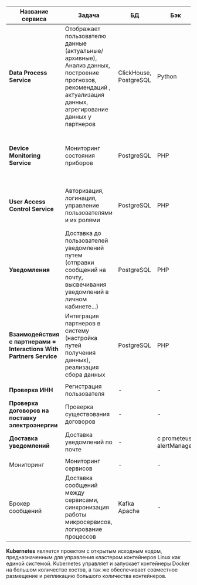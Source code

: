 
| Название сервиса | Задача | БД | Бэк | Доп информация |
| -------- | -------- | -------- |  -------- | -------- |
| **Data Process Service**| Отображает пользователю данные (актуальные/архивные), Анализ данных, построение прогнозов, рекомендаций , актуализация данных, агрегирование данных у партнеров | ClickHouse, PostgreSQL | Python | сбор данных происходит из различных внешних источников при помощи сирвиса **взаимодействия с партнерами**|
| **Device Monitoring Service**| Мониторинг состояния приборов | PostgreSQL | PHP | сбор данных о состояние приборов происходит при помощи сервиса **взаимодействия с партнерами**|
| **User Access Control Service**| Авторизация, логинация, управление пользователями и их ролями| PostgreSQL | PHP | обращается к **Проверка ИНН** , **Проверка договоров на поставку электроэнергии**|
| **Уведомления**| Доставка до пользователей уведомлений путем (отправки сообщений на почту, высвечивания уведомлений в личном кабинете...) | PostgreSQL | PHP | происходит при помощи внешнего сервиса **Доставка уведомлений**|
| **Взаимодействия с партнерами = Interactions With Partners Service**| Интеграция партнеров в систему (настройка путей получения данных), реализация сбора данных | PostgreSQL | PHP | настройка путей получения данных: к каким api обращяться и в каком формате получать данные|
|  |  |  |  | |
| **Проверка ИНН** | Регистрация пользователя | - | - | внешний (api-fns) |
| **Проверка договоров на поставку электроэнергии**| Проверка существования договоров | - | - | внешний (open-gkh) |
| **Доставка уведомлений** | Доставка уведомлений по почте | - | c prometeus alertManager| внешний ([slack](https://slack.com)|
|  |  |  |  | |
| Мониторинг | Мониторинг сервисов | - | - | Prometheus |
| Брокер сообщений| Доставка сообщений между сервисами, cинхронизация работы микросервисов, логирование процессов | Kafka Apache | - | Kafka|



**Kubernetes** является проектом с открытым исходным кодом, предназначенным для управления кластером контейнеров Linux как единой системой. Kubernetes управляет и запускает контейнеры Docker на большом количестве хостов, а так же обеспечивает совместное размещение и репликацию большого количества контейнеров.